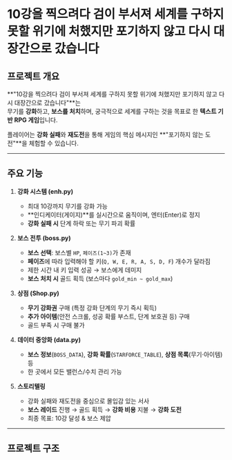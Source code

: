 # 10강을 찍으려다 검이 부서져 세계를 구하지 못할 위기에 처했지만 포기하지 않고 다시 대장간으로 갔습니다

<!--![Project Banner](https://via.placeholder.com/800x200.png?text=Your+Project+Banner)-->

## 프로젝트 개요
**"10강을 찍으려다 검이 부서져 세계를 구하지 못할 위기에 처했지만 포기하지 않고 다시 대장간으로 갔습니다"**는  
무기를 **강화**하고, **보스를 처치**하며, 궁극적으로 세계를 구하는 것을 목표로 한 **텍스트 기반 RPG 게임**입니다.

플레이어는 **강화 실패**와 **재도전**을 통해 게임의 핵심 메시지인 **"포기하지 않는 도전"**을 체험할 수 있습니다.

---

## 주요 기능

1. **강화 시스템 (enh.py)**
   - 최대 10강까지 무기를 강화 가능
   - **인디케이터(게이지)**를 실시간으로 움직이며, 엔터(Enter)로 정지  
   - **강화 실패 시** 단계 하락 또는 무기 파괴 확률

2. **보스 전투 (boss.py)**
   - **보스 선택**: 보스별 `HP`, `페이즈(1~3)`가 존재
   - **페이즈**에 따라 입력해야 할 키(`Q, W, E, R, A, S, D, F`) 개수가 달라짐
   - 제한 시간 내 키 입력 성공 → 보스에게 데미지
   - **보스 처치 시** 골드 획득 (보스마다 `gold_min ~ gold_max`)

3. **상점 (Shop.py)**
   - **무기 강화권** 구매 (특정 강화 단계의 무기 즉시 획득)
   - **추가 아이템**(안전 스크롤, 성공 확률 부스트, 단계 보호권 등) 구매
   - 골드 부족 시 구매 불가

4. **데이터 중앙화 (data.py)**
   - **보스 정보**(`BOSS_DATA`), **강화 확률**(`STARFORCE_TABLE`), **상점 목록**(무기·아이템) 등  
   - 한 곳에서 모든 밸런스/수치 관리 가능

5. **스토리텔링**
   - 강화 실패와 재도전을 중심으로 몰입감 있는 서사
   - **보스 레이드** 진행 → 골드 획득 → **강화 비용** 지불 → **강화 도전**  
   - 최종 목표: 10강 달성 & 보스 제압

---

## 프로젝트 구조

